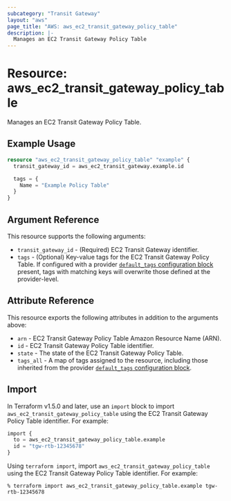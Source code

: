 ```yaml
---
subcategory: "Transit Gateway"
layout: "aws"
page_title: "AWS: aws_ec2_transit_gateway_policy_table"
description: |-
  Manages an EC2 Transit Gateway Policy Table
---
```


# Resource: aws_ec2_transit_gateway_policy_table

Manages an EC2 Transit Gateway Policy Table.

## Example Usage

```terraform
resource "aws_ec2_transit_gateway_policy_table" "example" {
  transit_gateway_id = aws_ec2_transit_gateway.example.id

  tags = {
    Name = "Example Policy Table"
  }
}
```

## Argument Reference

This resource supports the following arguments:

* `transit_gateway_id` - (Required) EC2 Transit Gateway identifier.
* `tags` - (Optional) Key-value tags for the EC2 Transit Gateway Policy Table. If configured with a provider [`default_tags` configuration block](https://registry.terraform.io/providers/hashicorp/aws/latest/docs#default_tags-configuration-block) present, tags with matching keys will overwrite those defined at the provider-level.

## Attribute Reference

This resource exports the following attributes in addition to the arguments above:

* `arn` - EC2 Transit Gateway Policy Table Amazon Resource Name (ARN).
* `id` - EC2 Transit Gateway Policy Table identifier.
* `state` - The state of the EC2 Transit Gateway Policy Table.
* `tags_all` - A map of tags assigned to the resource, including those inherited from the provider [`default_tags` configuration block](https://registry.terraform.io/providers/hashicorp/aws/latest/docs#default_tags-configuration-block).

## Import

In Terraform v1.5.0 and later, use an `import` block to import `aws_ec2_transit_gateway_policy_table` using the EC2 Transit Gateway Policy Table identifier. For example:

```terraform
import {
  to = aws_ec2_transit_gateway_policy_table.example
  id = "tgw-rtb-12345678"
}
```

Using `terraform import`, import `aws_ec2_transit_gateway_policy_table` using the EC2 Transit Gateway Policy Table identifier. For example:

```console
% terraform import aws_ec2_transit_gateway_policy_table.example tgw-rtb-12345678
```
